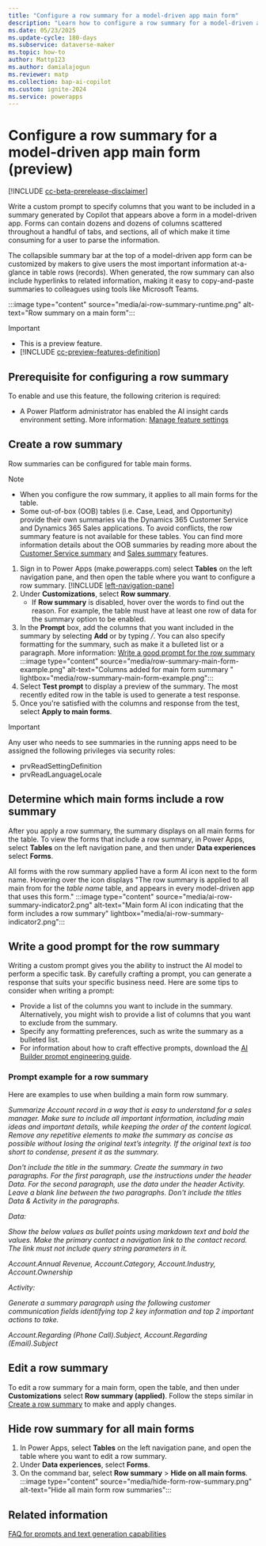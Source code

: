 ```yaml
---
title: "Configure a row summary for a model-driven app main form"
description: "Learn how to configure a row summary for a model-driven app main form that uses AI to let your users view key information on a form."
ms.date: 05/23/2025
ms.update-cycle: 180-days
ms.subservice: dataverse-maker
ms.topic: how-to
author: Mattp123
ms.author: damialajogun
ms.reviewer: matp
ms.collection: bap-ai-copilot
ms.custom: ignite-2024
ms.service: powerapps
---
```

# Configure a row summary for a model-driven app main form (preview)

[!INCLUDE [cc-beta-prerelease-disclaimer](../../includes/cc-beta-prerelease-disclaimer.md)]

Write a custom prompt to specify columns that you want to be included in a summary generated by Copilot that appears above a form in a model-driven app. Forms can contain dozens and dozens of columns scattered throughout a handful of tabs, and sections, all of which make it time consuming for a user to parse the information.

The collapsible summary bar at the top of a model-driven app form can be customized by makers to give users the most important information at-a-glance in table rows (records). When generated, the row summary can also include hyperlinks to related information, making it easy to copy-and-paste summaries to colleagues using tools like Microsoft Teams.

:::image type="content" source="media/ai-row-summary-runtime.png" alt-text="Row summary on a main form":::

> [!IMPORTANT]
>
> - This is a preview feature.
> - [!INCLUDE [cc-preview-features-definition](../../includes/cc-preview-features-definition.md)]

## Prerequisite for configuring a row summary

To enable and use this feature, the following criterion is required:

- A Power Platform administrator has enabled the AI insight cards environment setting. More information: [Manage feature settings](/power-platform/admin/settings-features)

## Create a row summary

Row summaries can be configured for table main forms. 

> [!NOTE]
>
> - When you configure the row summary, it applies to all main forms for the table.
> - Some out-of-box (OOB) tables (i.e. Case, Lead, and Opportunity) provide their own summaries via the Dynamics 365 Customer Service and Dynamics 365 Sales applications. To avoid conflicts, the row summary feature is not available for these tables. You can find more information details about the OOB summaries by reading more about the [Customer Service summary](/en-us/dynamics365/customer-service/administer/copilot-map-custom-fields) and [Sales summary](/en-us/dynamics365/sales/copilot-summarize-records) features.

1. Sign in to Power Apps (make.powerapps.com) select **Tables** on the left navigation pane, and then open the table where you want to configure a row summary. [!INCLUDE [left-navigation-pane](../../includes/left-navigation-pane.md)]
1. Under **Customizations**, select **Row summary**.
   - If **Row summary** is disabled, hover over the words to find out the reason. For example, the table must have at least one row of data for the summary option to be enabled.   
1. In the **Prompt** box, add the columns that you want included in the summary by selecting **Add** or by typing */*. You can also specify formatting for the summary, such as make it a bulleted list or a paragraph. More information: [Write a good prompt for the row summary](#write-a-good-prompt-for-the-row-summary)
   :::image type="content" source="media/row-summary-main-form-example.png" alt-text="Columns added for main form summary " lightbox="media/row-summary-main-form-example.png":::
1. Select **Test prompt** to display a preview of the summary.
   The most recently edited row in the table is used to generate a test response.
1. Once you're satisfied with the columns and response from the test, select **Apply to main forms**.

> [!IMPORTANT]
> Any user who needs to see summaries in the running apps need to be assigned the following privileges via security roles:
> -  prvReadSettingDefinition
> -  prvReadLanguageLocale

## Determine which main forms include a row summary

After you apply a row summary, the summary displays on all main forms for the table. To view the forms that include a row summary, in Power Apps, select **Tables** on the left navigation pane, and then under **Data experiences** select **Forms**.

All forms with the row summary applied have a form AI icon next to the form name. Hovering over the icon displays "The row summary is applied to all main from for the *table name* table, and appears in every model-driven app that uses this form."
:::image type="content" source="media/ai-row-summary-indicator2.png" alt-text="Main form AI icon indicating that the form includes a row summary" lightbox="media/ai-row-summary-indicator2.png":::

## Write a good prompt for the row summary

Writing a custom prompt gives you the ability to instruct the AI model to perform a specific task. By carefully crafting a prompt, you can generate a response that suits your specific business need. Here are some tips to consider when writing a prompt:

- Provide a list of the columns you want to include in the summary. Alternatively, you might wish to provide a list of columns that you want to exclude from the summary.
- Specify any formatting preferences, such as write the summary as a bulleted list.
- For information about how to craft effective prompts, download the [AI Builder prompt engineering guide](https://aka.ms/promptguide).

### Prompt example for a row summary

Here are examples to use when building a main form row summary.

*Summarize Account record in a way that is easy to understand for a sales manager. Make sure to include all important information, including main ideas and important details, while keeping the order of the content logical. Remove any repetitive elements to make the summary as concise as possible without losing the original text’s integrity. If the original text is too short to condense, present it as the summary.*

*Don't include the title in the summary. Create the summary in two paragraphs. For the first paragraph, use the instructions under the header Data. For the second paragraph, use the data under the header Activity. Leave a blank line between the two paragraphs. Don't include the titles Data & Activity in the paragraphs.*

*Data:*

*Show the below values as bullet points using markdown text and bold the values. Make the primary contact a navigation link to the contact record. The link must not include query string parameters in it.*

*Account.Annual Revenue, Account.Category, Account.Industry, Account.Ownership*

*Activity:*

*Generate a summary paragraph using the following customer communication fields identifying top 2 key information and top 2 important actions to take.*

*Account.Regarding (Phone Call).Subject, Account.Regarding (Email).Subject*

## Edit a row summary

To edit a row summary for a main form, open the table, and then under **Customizations** select **Row summary (applied)**. Follow the steps similar in [Create a row summary](#create-a-row-summary) to make and apply changes.

## Hide row summary for all main forms

1. In Power Apps, select **Tables** on the left navigation pane, and open the table where you want to edit a row summary.
1. Under **Data experiences**, select **Forms**.
1. On the command bar, select **Row summary** > **Hide on all main forms**.
   :::image type="content" source="media/hide-form-row-summary.png" alt-text="Hide all main form row summaries":::

## Related information

[FAQ for prompts and text generation capabilities](/ai-builder/faqs-text-generation)

